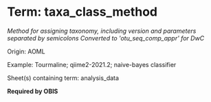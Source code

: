 # Term: taxa_class_method

*Method for assigning taxonomy, including version and parameters separated by semicolons
Converted to 'otu_seq_comp_appr' for DwC*

Origin: AOML

Example: Tourmaline; qiime2-2021.2; naive-bayes classifier

Sheet(s) containing term: analysis_data

**Required by OBIS**